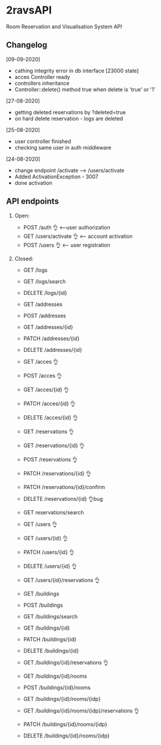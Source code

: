 # 2ravsAPI

Room Reservation and Visualisation System API

## Changelog
[09-09-2020]
- cathing integrity error in db interface [23000 state]
- acces Controller ready
- controllers inheritance
- Controller::delete() method true when delete is 'true' or '1' 

[27-08-2020]
- getting deleted reservations by ?deleted=true 
- on hard delete reservation - logs are deleted

[25-08-2020]
- user controller finished
- checking same user in auth middleware 

[24-08-2020]
-   change endpoint /activate --> /users/activate
-   Added ActivationException - 3007
-   done activation

## API endpoints

1. Open:

    - POST /auth    👌 <--user authorization
    - GET /users/activate   👌 <-- account activation
    - POST /users   👌 <-- user registration

2. Closed:

    - GET /logs
    - GET /logs/search
    - DELETE /logs/{id}

    - GET /addresses
    - POST /addresses

    - GET /addresses/{id}
    - PATCH /addresses/{id}
    - DELETE /addresses/{id}

    - GET /acces    👌
    - POST /acces    👌

    - GET /acces/{id}    👌
    - PATCH /acces/{id}    👌
    - DELETE /acces/{id}    👌

    - GET /reservations     👌
    - GET /reservations/{id}    👌
    - POST /reservations    👌
    - PATCH /reservations/{id}    👌
    - PATCH /reservations/{id}/confirm
    - DELETE /reservations/{id}     👌bug

    - GET reservations/search

    - GET /users    👌
    - GET /users/{id}   👌
    - PATCH /users/{id}     👌
    - DELETE /users/{id}    👌
    - GET /users/{id}/reservations  👌

    - GET /buildings
    - POST /buildings
    - GET /buildings/search

    - GET /buildings/{id}
    - PATCH /buildings/{id}
    - DELETE /buildings/{id}
    - GET /buildings/{id}/reservations      👌

    - GET /buildings/{id}/rooms
    - POST /buildings/{id}/rooms

    - GET /buildings/{id}/rooms/{idp}
    - GET /buildings/{id}/rooms/{idp}/reservations      👌
    - PATCH /buildings/{id}/rooms/{idp}
    - DELETE /buildings/{id}/rooms/{idp}
